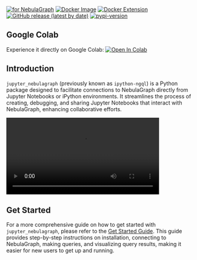 
[![for NebulaGraph](https://img.shields.io/badge/Toolchain-NebulaGraph-blue)](https://github.com/vesoft-inc/nebula) [![Docker Image](https://img.shields.io/docker/v/weygu/nebulagraph-jupyter?label=Image&logo=docker)](https://hub.docker.com/r/weygu/nebulagraph-jupyter) [![Docker Extension](https://img.shields.io/badge/Docker-Extension-blue?logo=docker)](https://hub.docker.com/extensions/weygu/nebulagraph-dd-ext) [![GitHub release (latest by date)](https://img.shields.io/github/v/release/wey-gu/jupyter_nebulagraph?label=Version)](https://github.com/wey-gu/jupyter_nebulagraph/releases)
[![pypi-version](https://img.shields.io/pypi/v/jupyter_nebulagraph)](https://pypi.org/project/jupyter_nebulagraph/)

## Google Colab

Experience it directly on Google Colab: [![Open In Colab](https://colab.research.google.com/assets/colab-badge.svg)](https://colab.research.google.com/github/wey-gu/jupyter_nebulagraph/blob/main/examples/get_started.ipynb)

## Introduction

`jupyter_nebulagraph` (previously known as `ipython-ngql`) is a Python package designed to facilitate connections to NebulaGraph directly from Jupyter Notebooks or iPython environments. It streamlines the process of creating, debugging, and sharing Jupyter Notebooks that interact with NebulaGraph, enhancing collaborative efforts.

<video controls style="width: 80%;">
  <source src="https://github.com/wey-gu/jupyter_nebulagraph/assets/1651790/10135264-77b5-4d3c-b68f-c5810257feeb" type="video/mp4">
Your browser does not support the video tag.
</video>



## Get Started

For a more comprehensive guide on how to get started with `jupyter_nebulagraph`, please refer to the [Get Started Guide](/get_started). This guide provides step-by-step instructions on installation, connecting to NebulaGraph, making queries, and visualizing query results, making it easier for new users to get up and running.
